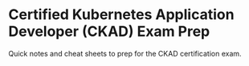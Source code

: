 # Certified Kubernetes Application Developer (CKAD) Exam Prep
Quick notes and cheat sheets to prep for the CKAD certification exam.
